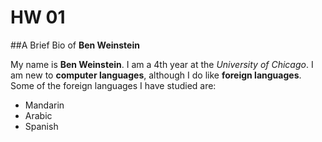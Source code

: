 # HW 01
##A Brief Bio of **Ben Weinstein**

My name is **Ben Weinstein**. I am a 4th year at the *University of Chicago*. I am new to **computer languages**, although I do like **foreign languages**.
Some of the foreign languages I have studied are:
- Mandarin
- Arabic
- Spanish
